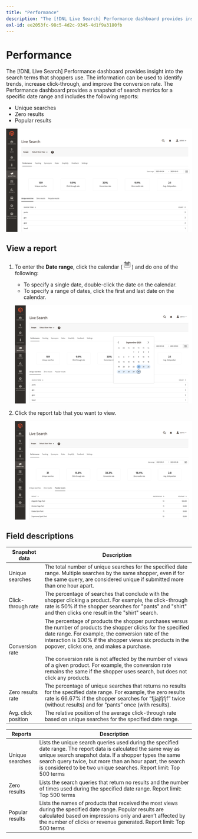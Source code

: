 ```yaml
---
title: "Performance"
description: "The [!DNL Live Search] Performance dashboard provides insight into the search terms that shoppers use."
exl-id: ee2053fc-98c5-4d2c-9345-4d1f9a3180fb
---
```

# Performance

The [!DNL Live Search] Performance dashboard provides insight into the search terms that shoppers use. The information can be used to identify trends, increase click-through, and improve the conversion rate. The Performance dashboard provides a snapshot of search metrics for a specific date range and includes the following reports:

* Unique searches
* Zero results
* Popular results

![Performance](assets/performance-unique-searches.png)

## View a report

1. To enter the **Date range**, click the calendar (![Calendar](assets/btn-calendar.png)) and do one of the following:

   * To specify a single date, double-click the date on the calendar.
   * To specify a range of dates, click the first and last date on the calendar.

   ![Performance report timeframe](assets/performance-calendar.png)

1. Click the report tab that you want to view.

   ![Performance popular results](assets/performance-popular-results.png)

## Field descriptions

| Snapshot data | Description |
|--- |--- |
| Unique searches | The total number of unique searches for the specified date range. Multiple searches by the same shopper, even if for the same query, are considered unique if submitted more than one hour apart. |
| Click-through rate | The percentage of searches that conclude with the shopper clicking a product. For example, the click-through rate is 50% if the shopper searches for "pants" and "shirt" and then clicks one result in the "shirt" search. |
| Conversion rate | The percentage of products the shopper purchases versus the number of products the shopper clicks for the specified date range. For example, the conversion rate of the interaction is 100% if the shopper views six products in the popover, clicks one, and makes a purchase. <br /><br />The conversion rate is not affected by the number of views of a given product. For example, the conversion rate remains the same if the shopper uses search, but does not click any products. |
| Zero results rate | The percentage of unique searches that returns no results for the specified date range. For example, the zero results rate is 66.67% if the shopper searches for “fjjajfjfjf” twice (without results) and for “pants” once (with results). |
| Avg. click position | The relative position of the average click-through rate based on unique searches for the specified date range. |

| Reports | Description|
|--- |--- |
| Unique searches | Lists the unique search queries used during the specified date range. The report data is calculated the same way as unique search snapshot data. If a shopper types the same search query twice, but more than an hour apart, the search is considered to be two unique searches. Report limit: Top 500 terms |
| Zero results | Lists the search queries that return no results and the number of times used during the specified date range. Report limit: Top 500 terms |
| Popular results | Lists the names of products that received the most views during the specified date range. Popular results are calculated based on impressions only and aren’t affected by the number of clicks or revenue generated. Report limit: Top 500 terms |
